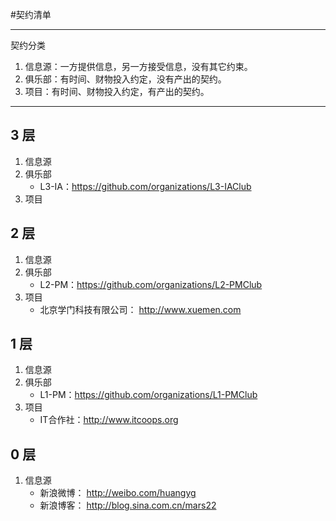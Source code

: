 #契约清单

---
契约分类  
1. 信息源：一方提供信息，另一方接受信息，没有其它约束。  
1. 俱乐部：有时间、财物投入约定，没有产出的契约。  
1. 项目：有时间、财物投入约定，有产出的契约。  

---

## 3 层
1. 信息源
1. 俱乐部
	- L3-IA：https://github.com/organizations/L3-IAClub
1. 项目

## 2 层
1. 信息源
1. 俱乐部
	- L2-PM：https://github.com/organizations/L2-PMClub
1. 项目
	- 北京学门科技有限公司： http://www.xuemen.com

## 1 层
1. 信息源
1. 俱乐部
	- L1-PM：https://github.com/organizations/L1-PMClub
1. 项目
	- IT合作社：http://www.itcoops.org

## 0 层
1. 信息源
	- 新浪微博： http://weibo.com/huangyg
	- 新浪博客： http://blog.sina.com.cn/mars22 
